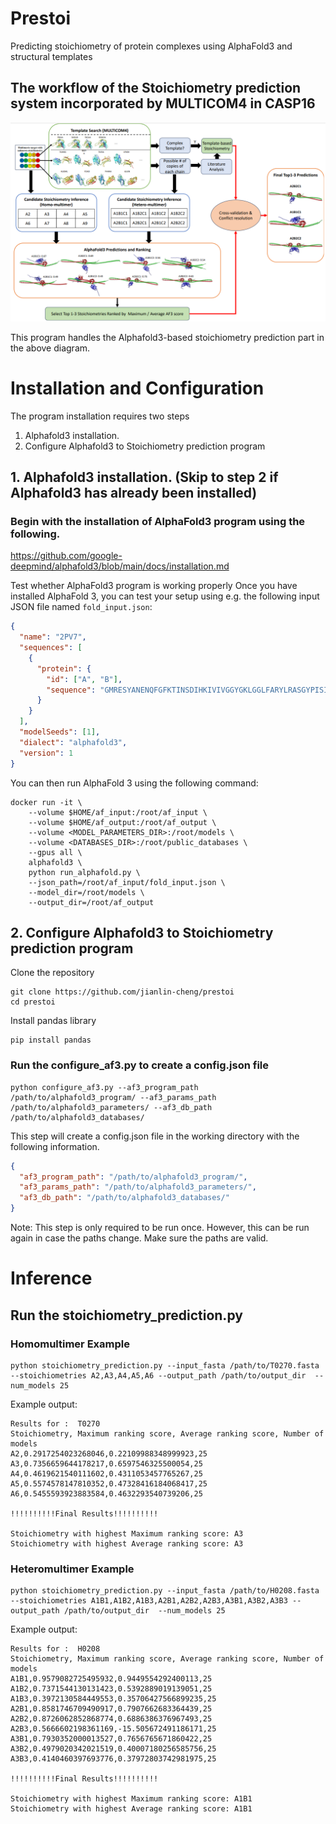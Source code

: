 # Prestoi
Predicting stoichiometry of protein complexes using AlphaFold3 and structural templates

## The workflow of the Stoichiometry prediction system incorporated by MULTICOM4 in CASP16
![Program workflow](images/test.png)

This program handles the Alphafold3-based stoichiometry prediction part in the above diagram.

# Installation and Configuration


The program installation requires two steps
1. Alphafold3 installation.
2. Configure Alphafold3 to Stoichiometry prediction program



## 1. Alphafold3 installation. (Skip to step 2 if Alphafold3 has already been installed)
### Begin with the installation of AlphaFold3 program using the following. 
https://github.com/google-deepmind/alphafold3/blob/main/docs/installation.md

Test whether AlphaFold3 program is working properly
Once you have installed AlphaFold 3, you can test your setup using e.g. the
following input JSON file named `fold_input.json`:

```json
{
  "name": "2PV7",
  "sequences": [
    {
      "protein": {
        "id": ["A", "B"],
        "sequence": "GMRESYANENQFGFKTINSDIHKIVIVGGYGKLGGLFARYLRASGYPISILDREDWAVAESILANADVVIVSVPINLTLETIERLKPYLTENMLLADLTSVKREPLAKMLEVHTGAVLGLHPMFGADIASMAKQVVVRCDGRFPERYEWLLEQIQIWGAKIYQTNATEHDHNMTYIQALRHFSTFANGLHLSKQPINLANLLALSSPIYRLELAMIGRLFAQDAELYADIIMDKSENLAVIETLKQTYDEALTFFENNDRQGFIDAFHKVRDWFGDYSEQFLKESRQLLQQANDLKQG"
      }
    }
  ],
  "modelSeeds": [1],
  "dialect": "alphafold3",
  "version": 1
}
```

You can then run AlphaFold 3 using the following command:

```
docker run -it \
    --volume $HOME/af_input:/root/af_input \
    --volume $HOME/af_output:/root/af_output \
    --volume <MODEL_PARAMETERS_DIR>:/root/models \
    --volume <DATABASES_DIR>:/root/public_databases \
    --gpus all \
    alphafold3 \
    python run_alphafold.py \
    --json_path=/root/af_input/fold_input.json \
    --model_dir=/root/models \
    --output_dir=/root/af_output
```

## 2. Configure Alphafold3 to Stoichiometry prediction program

Clone the repository
```
git clone https://github.com/jianlin-cheng/prestoi
cd prestoi
```
Install pandas library
```
pip install pandas
```

### Run the configure_af3.py to create a config.json file 
```
python configure_af3.py --af3_program_path /path/to/alphafold3_program/ --af3_params_path /path/to/alphafold3_parameters/ --af3_db_path /path/to/alphafold3_databases/
```
This step will create a config.json file in the working directory with the following information.
```json
{
  "af3_program_path": "/path/to/alphafold3_program/",
  "af3_params_path": "/path/to/alphafold3_parameters/",
  "af3_db_path": "/path/to/alphafold3_databases/"
}
```

Note: This step is only required to be run once. However, this can be run again in case the paths change. Make sure the paths are valid.

# Inference
## Run the stoichiometry_prediction.py
### Homomultimer Example
```
python stoichiometry_prediction.py --input_fasta /path/to/T0270.fasta --stoichiometries A2,A3,A4,A5,A6 --output_path /path/to/output_dir  --num_models 25
```

Example output:
```
Results for :  T0270
Stoichiometry, Maximum ranking score, Average ranking score, Number of models
A2,0.2917254023268046,0.22109988348999923,25
A3,0.7356659644178217,0.6597546325500054,25
A4,0.4619621540111602,0.4311053457765267,25
A5,0.5574578147810352,0.47328416184068417,25
A6,0.5455593923883584,0.4632293540739206,25

!!!!!!!!!!Final Results!!!!!!!!!!

Stoichiometry with highest Maximum ranking score: A3
Stoichiometry with highest Average ranking score: A3
```

### Heteromultimer Example
```
python stoichiometry_prediction.py --input_fasta /path/to/H0208.fasta --stoichiometries A1B1,A1B2,A1B3,A2B1,A2B2,A2B3,A3B1,A3B2,A3B3 --output_path /path/to/output_dir  --num_models 25
```
Example output:
```
Results for :  H0208
Stoichiometry, Maximum ranking score, Average ranking score, Number of models
A1B1,0.9579082725495932,0.9449554292400113,25
A1B2,0.7371544130131423,0.5392889019139051,25
A1B3,0.3972130584449553,0.35706427566899235,25
A2B1,0.8581746709490917,0.7907662683364439,25
A2B2,0.8726062852868774,0.6886386376967493,25
A2B3,0.5666602198361169,-15.505672491186171,25
A3B1,0.7930352000013527,0.7656765671860422,25
A3B2,0.4979020342021519,0.40007180256585756,25
A3B3,0.4140460397693776,0.37972803742981975,25

!!!!!!!!!!Final Results!!!!!!!!!!

Stoichiometry with highest Maximum ranking score: A1B1
Stoichiometry with highest Average ranking score: A1B1
```


